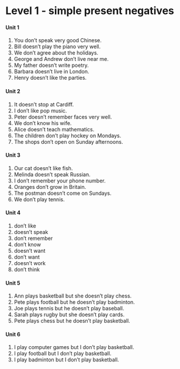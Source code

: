 # Level 1 - simple present negatives

#### Unit 1

1. You don’t speak very good Chinese.
2. Bill doesn’t play the piano very well.
3. We don’t agree about the holidays.
4. George and Andrew don’t live near me.
5. My father doesn’t write poetry.
6. Barbara doesn’t live in London.
7. Henry doesn’t like the parties. 

#### Unit 2

1. It doesn’t stop at Cardiff.
2. I don’t like pop music.
3. Peter doesn’t remember faces very well.
4. We don’t know his wife.
5. Alice doesn’t teach mathematics.
6. The children don’t play  hockey on Mondays.
7. The shops don’t open on Sunday afternoons.

#### Unit 3

1. Our cat doesn’t like fish.
2. Melinda doesn’t speak Russian.
3. I don’t remember your phone number.
4. Oranges don’t grow in Britain.
5. The postman doesn’t come on Sundays.
6. We don’t play tennis.

#### Unit 4

1. don’t like
2. doesn’t speak
3. don’t remember
4. don’t know
5. doesn’t want
6. don’t want
7. doesn’t work
8. don’t think

#### Unit 5

1. Ann plays basketball but she doesn’t play chess.
2. Pete plays football but he doesn’t play badminton.
3. Joe plays tennis but he doesn’t play baseball.
4. Sarah plays rugby but she doesn’t play cards.
5. Pete plays chess but he doesn’t play basketball.

#### Unit 6

1. I play computer games but I don’t play basketball.
2. I play football but I don’t play basketball.
3. I play badminton but I don’t play basketball.